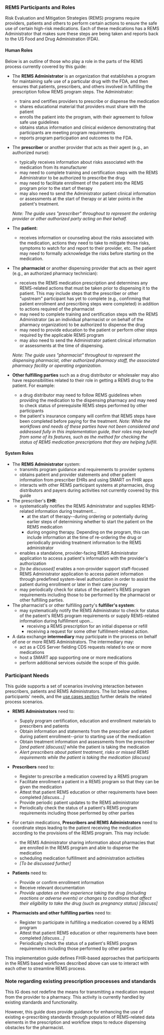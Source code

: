 ### REMS Participants and Roles
Risk Evaluation and Mitigation Strategies (REMS) programs require providers, patients and others to perform certain actions to ensure the safe use of certain high-risk medications. Each of these medications has a REMS Administrator that makes sure these steps are being taken and reports back to the US Food and Drug Administration (FDA). 

#### Human Roles
Below is an outline of those who play a role in the parts of the REMS process currently covered by this guide:
- The **REMS Administrator** is an organization that establishes a program for maintaining safe use of a particular drug with the FDA, and then ensures that patients, prescribers, and others involved in fulfilling the prescription follow REMS program steps. The Administrator:
  - trains and certifies providers to prescribe or dispense the medication
  - shares educational material that providers must share with the patient
  - enrolls the patient into the program, with their agreement to follow safe use guidelines
  - obtains status information and clinical evidence demonstrating that participants are meeting program requirements
  - reports program participation and outcomes to the FDA.
- The **prescriber** or another provider that acts as their agent (e.g., an authorized nurse): 
  - typically receives information about risks associated with the medication from its manufacturer
  - may need to complete training and certification steps with the REMS Administrator to be authorized to prescribe the drug
  - may need to facilitate enrollment of the patient into the REMS program prior to the start of therapy
  - may also need to send the Administrator patient clinical information or assessments at the start of therapy or at later points in the patient's treatment.

  _Note: The guide uses "prescriber" throughout to represent the ordering provider or other authorized party acting on their behalf._
- The **patient:** 
  - receives information or counseling about the risks associated with the medication, actions they need to take to mitigate those risks, symptoms to watch for and report to their provider, etc. The patient may need to formally acknowledge the risks before starting on the medication.
- The **pharmacist** or another dispensing provider that acts as their agent (e.g., an authorized pharmacy technician): 
  - receives the REMS medication prescription and determines any REMS-related actions that must be taken prior to dispensing it to the patient. This may include steps that the prescriber or other "upstream" participant has yet to complete (e.g., confirming that patient enrollment and prescribing steps were completed) in addition to actions required of the pharmacist
  - may need to complete training and certification steps with the REMS Administrator (as an individual pharmacist or on behalf of the pharmacy organization) to be authorized to dispense the drug
  - may need to provide education to the patient or perform other steps required by the applicable REMS program
  - may also need to send the Administrator patient clinical information or assessments at the time of dispensing.
  
  _Note: The guide uses "pharmacist" throughout to represent the dispensing pharmacist, other authorized pharmacy staff, the associated pharmacy facility or operating organization._
- **Other fulfilling parties** such as a drug distributor or wholesaler may also have responsibilities related to their role in getting a REMS drug to the patient. For example: 
  - a drug distributor may need to follow REMS guidelines when providing the medication to the dispensing pharmacy and may need to check status of prerequisite REMS steps performed by other participants
  - the patient's insurance company will confirm that REMS steps have been completed before paying for the treatment.
  _Note: While the workflows and needs of these parties have not been considered and addressed fully in this implementation guide, their roles may benefit from some of its features, such as the method for checking the status of REMS medication prescriptions that they are helping fulfill._

#### System Roles
- The **REMS Administrator** system: 
  - transmits program guidance and requirements to provider systems
  - obtains patient and provider statements and other patient information from prescriber EHRs and using SMART on FHIR apps
  - interacts with other REMS participant systems at pharmacies, drug distributors and payers during activities not currently covered by this guide
- The prescriber's **EHR**:
  - systematically notifies the REMS Administrator and supplies REMS-related information during treatment...
    - at the start of therapy--during ordering or potentially during earlier steps of determining whether to start the patient on the REMS medication
    - during ongoing therapy. Depending on the program, this can include information at the time of re-ordering the drug or periodically providing treatment information to the REMS administrator
  - enables a standalone, provider-facing REMS Administrator application to access a patient's information with the provider's authorization
  - _[to be discussed]_ enables a non-provider support staff-focused REMS Administrator application to access patient information through predefined system-level authorization in order to assist the patient during enrollment or later in their care journey
  - may periodically check for status of the patient's REMS program requirements including those to be performed by the pharmacist or other fulfilling parties.
- The pharmacist's or other fulfilling party's **fulfiller's system**:
  - may systematically notify the REMS Administrator to check for status of the patient's REMS program requirements or supply REMS-related information during fulfillment upon...
    - receiving a REMS prescription for an initial dispense or refill
    - receiving a request for some other fulfillment-related action.
- A data exchange **intermediary** may participate in the process on behalf of one or more REMS Administrators. The intermediary may:
  - act as a CDS Server fielding CDS requests related to one or more medications
  - host a SMART app supporting one or more medications
  - perform additional services outside the scope of this guide.

### Participant Needs
This guide supports a set of scenarios involving interaction between prescribers, patients and REMS Administrators. The list below outlines participants' needs, and the [use cases section](use-cases.html) further details the related process scenarios.

* **REMS Administrators** need to: 
  * Supply program certification, education and enrollment materials to prescribers and patients
  * Obtain information and statements from the prescriber and patient during patient enrollment--prior to starting use of the medication
  * Obtain treatment information and assessments from the prescriber _[and patient (discuss)]_ while the patient is taking the medication
  * _Alert prescribers about patient treatment, risks or missed REMS requirements while the patient is taking the medication (discuss)_  

* **Prescribers** need to:
  * Register to prescribe a medication covered by a REMS program
  * Facilitate enrollment a patient in a REMS program so that they can be given the medication
  * Attest that patient REMS education or other requirements have been completed _[discuss...]_
  * Provide periodic patient updates to the REMS administrator 
  * Periodically check the status of a patient's REMS program requirements including those performed by other parties

* For certain medications, **Prescribers and REMS Administrators** need to coordinate steps leading to the patient receiving the medication according to the provisions of the REMS program. This may include:
  * the REMS Administrator sharing information about pharmacies that are enrolled in the REMS program and able to dispense the medication
  * scheduling medication fulfillment and administration activities
  * _[To be discussed further]_

* **Patients** need to: 
  * Provide or confirm enrollment information
  * Receive relevant documentation 
  * _Provide updates on their experience taking the drug (including reactions or adverse events) or changes to conditions that affect their eligibility to take the drug (such as pregnancy status) [discuss]_ 

* **Pharmacists and other fulfilling parties** need to:
  * Register to participate in fulfilling a medication covered by a REMS program
  * Attest that patient REMS education or other requirements have been completed _[discuss...]_
  * Periodically check the status of a patient's REMS program requirements including those performed by other parties

This implementation guide defines FHIR-based approaches that participants in the REMS based workflows described above can use to interact with each other to streamline REMS process.  

### Note regarding existing prescription processes and standards
This IG does not redefine the means for transmitting a medication request from the provider to a pharmacy. This activity is currently handled by existing standards and functionality. 

However, this guide does provide guidance for enhancing the use of existing e-prescribing standards through population of REMS-related data elements in the prescription and workflow steps to reduce dispensing obstacles for the pharmacist. 
